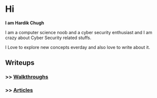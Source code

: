 # Hi

**I am Hardik Chugh**

I am a computer science noob and a cyber security enthusiast and I am crazy about Cyber Security related stuffs.  
  
I Love to explore new concepts everday and also love to write about it.

## Writeups
  
  
### >> [Walkthroughs](/Walkthroughs/)
### >> [Articles](/Articles/)



